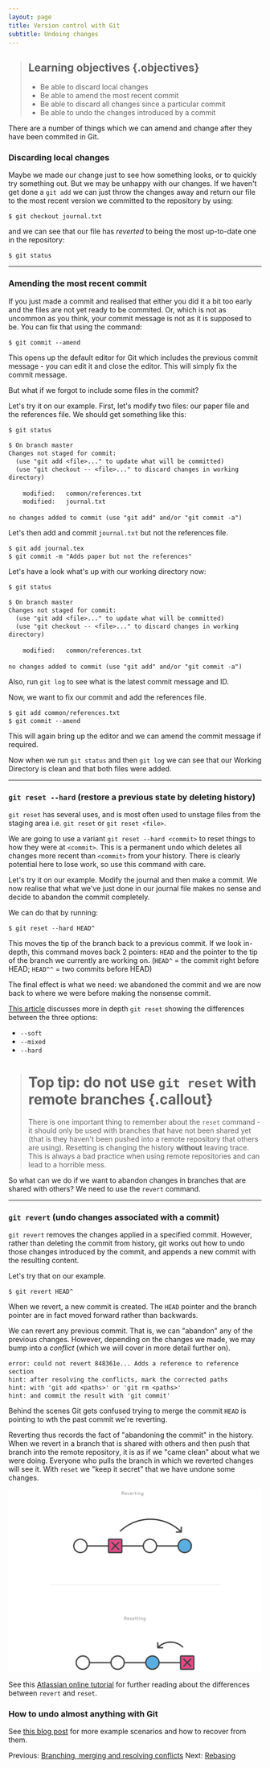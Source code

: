 ```yaml
---
layout: page
title: Version control with Git  
subtitle: Undoing changes
---
```

> ## Learning objectives {.objectives}
> * Be able to discard local changes
> * Be able to amend the most recent commit
> * Be able to discard all changes since a particular commit
> * Be able to undo the changes introduced by a commit

There are a number of things which we can amend and change after they have been
commited in Git.

### Discarding local changes

Maybe we made our change just to see how something looks, or to
quickly try something out. But we may be unhappy with our changes. If we
haven't get done a `git add` we can just throw the changes away and return
our file to the most recent version we committed to the repository by using:

```{.bash}
$ git checkout journal.txt
```

and we can see that our file has *reverted* to being the most up-to-date one in
the repository:

```{.bash}
$ git status
```

---

### Amending the most recent commit

If you just made a commit and realised that either you did it a bit too early
and the files are not yet ready to be commited. Or, which is not as uncommon as
you think, your commit message is not as it is supposed to be. You can fix that
using the command:

```{.bash}
$ git commit --amend
```

This opens up the default editor for Git which includes the previous commit
message - you can edit it and close the editor. This will simply fix the commit
message.

But what if we forgot to include some files in the commit?

Let's try it on our example. First, let's modify two files: our paper file and
the references file. We should get something like this:
	
```{.bash}
$ git status 
```
```{.output}
$ On branch master 
Changes not staged for commit:
  (use "git add <file>..." to update what will be committed)
  (use "git checkout -- <file>..." to discard changes in working directory)

	modified:   common/references.txt
	modified:   journal.txt

no changes added to commit (use "git add" and/or "git commit -a")
```

Let's then add and commit `journal.txt` but not the references file.

```{.bash}
$ git add journal.tex 
$ git commit -m "Adds paper but not the references"
```
	
Let's have a look what's up with our working directory now:

```{.bash}
$ git status
```
```{.output}
$ On branch master 
Changes not staged for commit: 
  (use "git add <file>..." to update what will be committed) 
  (use "git checkout --	<file>..." to discard changes in working directory)

	modified:   common/references.txt

no changes added to commit (use "git add" and/or "git commit -a")
```

Also, run `git log` to see what is the latest commit message and ID.

Now, we want to fix our commit and add the references file.

```{.bash}
$ git add common/references.txt 
$ git commit --amend
```

This will again bring up the editor and we can amend the commit message if required.

Now when we run `git status` and then `git log` we can see that our Working
Directory is clean and that both files were added. 

---

### `git reset --hard` (restore a previous state by deleting history)

`git reset` has several uses, and is most often used to unstage files from the staging
area i.e. `git reset` or `git reset <file>`.

We are going to use a variant `git reset --hard <commit>` to reset things to how 
they were at `<commit>`. This is a permanent undo which deletes all changes more recent
than `<commit>` from your history. There is clearly potential here to lose work, so use
this command with care.

Let's try it on our example. Modify the journal and then make a commit. We now
realise that what we've just done in our journal file makes no sense and decide
to abandon the commit completely.

We can do that by running:

```{.bash}
$ git reset --hard HEAD^
```

This moves the tip of the branch back to a previous commit. If we look in-depth, 
this command moves back 2 pointers: `HEAD` and the pointer to the tip of the
branch we currently are working on. (`HEAD^` = the commit right before HEAD;
`HEAD^^` = two commits before HEAD)

The final effect is what we need: we abandoned the commit and we are now back
to where we were before making the nonsense commit.

[This article](http://git-scm.com/2011/07/11/reset.html) discusses more in
depth `git reset` showing the differences between the three options:

* `--soft`
* `--mixed`
* `--hard`


> # Top tip: do not use `git reset` with remote branches {.callout}
> There is one important thing to remember about the `reset` command - it
> should only be used with branches that have not been shared yet (that is they
> haven't been pushed into a remote repository that others are using). Resetting
> is changing the history **without** leaving trace. This is always a bad practice
> when using remote repositories and can lead to a horrible mess.

So what can we do if we want to abandon changes in branches that are shared
with others? We need to use the `revert` command.

---

### `git revert` (undo changes associated with a commit)

`git revert` removes the changes applied in a specified commit. However, rather 
than deleting the commit from history, git works out how to undo those changes
introduced by the commit, and appends a new commit with the resulting content.

Let's try that on our example. 

```{.bash}	
$ git revert HEAD^
```

When we revert, a new commit is created. The `HEAD` pointer and the branch
pointer are in fact moved forward rather than backwards. 	
	
We can revert any previous commit. That is, we can "abandon" any of the
previous changes. However, depending on the changes we made, we may bump into
a *conflict* (which we will cover in more detail further on). 

```{.output}
error: could not revert 848361e... Adds a reference to reference section
hint: after resolving the conflicts, mark the corrected paths
hint: with 'git add <paths>' or 'git rm <paths>'
hint: and commit the result with 'git commit'
```
	
Behind the scenes Git gets confused trying to merge the commit `HEAD` is pointing
to wth the past commit we're reverting. 

Reverting thus records the fact of "abandoning the commit" in the history.
When we revert in a branch that is shared with others and then push that branch
into the remote repository, it is as if we "came clean" about what we were
doing. Everyone who pulls the branch in which we reverted changes will see it.
With `reset` we "keep it secret" that we have undone some changes.

![Reset vs revert](fig/git-revert-vs-reset.svg)

See this [Atlassian online tutorial](
https://www.atlassian.com/git/tutorials/resetting-checking-out-and-reverting/commit-level-operations)
for further reading about the differences between `revert` and `reset`.

### How to undo almost anything with Git
See [this blog post](https://github.com/blog/2019-how-to-undo-almost-anything-with-git) for more example scenarios and how to recover from them.

Previous: [Branching, merging and resolving conflicts](05-branching.html) Next: [Rebasing](07-rebasing.html)
